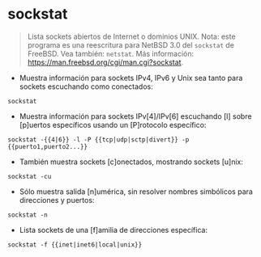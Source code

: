 # sockstat

> Lista sockets abiertos de Internet o dominios UNIX.
> Nota: este programa es una reescritura para NetBSD 3.0 del `sockstat` de FreeBSD.
> Vea también: `netstat`.
> Más información: <https://man.freebsd.org/cgi/man.cgi?sockstat>.

- Muestra información para sockets IPv4, IPv6 y Unix sea tanto para sockets escuchando como conectados:

`sockstat`

- Muestra información para sockets IPv[4]/IPv[6] escuchando [l] sobre [p]uertos específicos usando un [P]rotocolo específico:

`sockstat -{{4|6}} -l -P {{tcp|udp|sctp|divert}} -p {{puerto1,puerto2...}}`

- También muestra sockets [c]onectados, mostrando sockets [u]nix:

`sockstat -cu`

- Sólo muestra salida [n]umérica, sin resolver nombres simbólicos para direcciones y puertos:

`sockstat -n`

- Lista sockets de una [f]amilia de direcciones específica:

`sockstat -f {{inet|inet6|local|unix}}`
